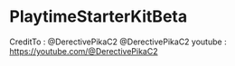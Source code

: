 # PlaytimeStarterKitBeta
CreditTo : @DerectivePikaC2
@DerectivePikaC2 youtube : https://youtube.com/@DerectivePikaC2
